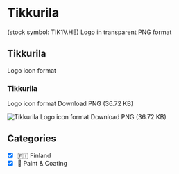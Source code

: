 # Tikkurila
 (stock symbol: TIK1V.HE) Logo in transparent PNG format

## Tikkurila
 Logo icon format

### Tikkurila
 Logo icon format Download PNG (36.72 KB)

![Tikkurila
 Logo icon format Download PNG (36.72 KB)](/img/orig/TIK1V.HE-956923b9.png)



## Categories
- [x] 🇫🇮 Finland
- [x] 🎨 Paint & Coating
